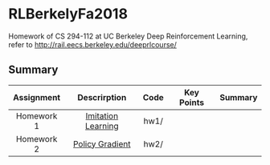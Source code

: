 # RLBerkelyFa2018
Homework of CS 294-112 at UC Berkeley Deep Reinforcement Learning, refer to http://rail.eecs.berkeley.edu/deeprlcourse/


## Summary

| Assignment | Descrirption         |  Code          | Key Points               | Summary   |
|:----------:|:--------------------:|:------------------------:|:------------------------:|:---------:|
| Homework 1 | [Imitation Learning](http://rail.eecs.berkeley.edu/deeprlcourse/static/homeworks/hw1.pdf)|hw1/            | |           |
| Homework 2 | [Policy Gradient](http://rail.eecs.berkeley.edu/deeprlcourse/static/homeworks/hw2.pdf)|hw2/            | |           |
